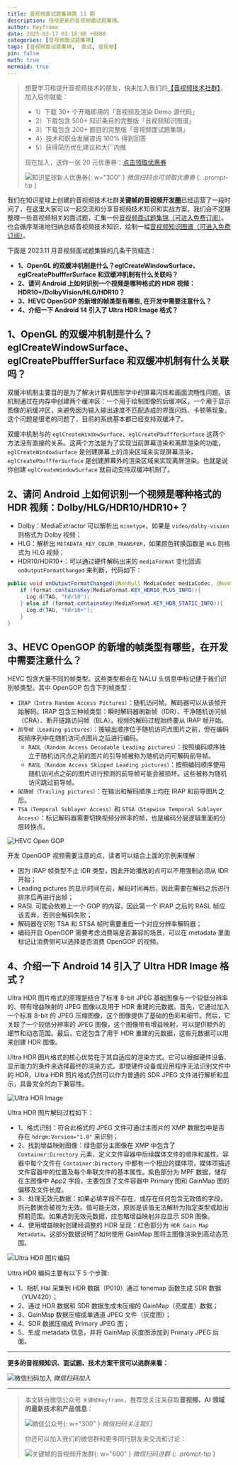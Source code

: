 ```yaml
---
title: 音视频面试题集锦第 11 期
description: 持续更新的音视频面试题集锦。
author: Keyframe
date: 2025-02-17 03:18:08 +0800
categories: [音视频面试题集锦]
tags: [音视频面试题集锦,  面试, 音视频]
pin: false
math: true
mermaid: true
---
```


>想要学习和提升音视频技术的朋友，快来加入我们的<a href="https://t.zsxq.com/jRprT" target="_blank" rel="noopener noreferrer">【音视频技术社群】</a>，加入后你就能：
>
>- 1）下载 30+ 个开箱即用的「音视频及渲染 Demo 源代码」
>- 2）下载包含 500+ 知识条目的完整版「音视频知识图谱」
>- 3）下载包含 200+ 题目的完整版「音视频面试题集锦」
>- 4）技术和职业发展咨询 100% 得到回答
>- 5）获得简历优化建议和大厂内推
>  
>现在加入，送你一张 20 元优惠券：<a href="https://t.zsxq.com/jRprT" target="_blank" rel="noopener noreferrer">点击领取优惠券</a>
>
>![知识星球新人优惠券](assets/img/keyframe-zsxq-coupon.png){: w="300" }
>_微信扫码也可领取优惠券_
{: .prompt-tip }


我们在知识星球上创建的音视频技术社群**关键帧的音视频开发圈**已经运营了一段时间了，在这里大家可以一起交流和分享音视频技术知识和实战方案。我们会不定期整理一些音视频相关的面试题，汇集一份[音视频面试题集锦（可进入免费订阅）](https://mp.weixin.qq.com/mp/appmsgalbum?__biz=MjM5MTkxOTQyMQ==&action=getalbum&album_id=2380776196751425539#wechat_redirect)。也会循序渐进地归纳总结音视频技术知识，绘制一幅[音视频知识图谱（可进入免费订阅）](https://mp.weixin.qq.com/mp/appmsgalbum?__biz=MjM5MTkxOTQyMQ==&action=getalbum&album_id=2349658423078092802#wechat_redirect)。

下面是 2023.11 月音视频面试题集锦的几条干货精选：

- **1、OpenGL 的双缓冲机制是什么？eglCreateWindowSurface、eglCreatePbuffferSurface 和双缓冲机制有什么关联吗？**
- **2、请问 Android 上如何识别一个视频是哪种格式的 HDR 视频：HDR10+/DolbyVision/HLG/HDR10？**
- **3、HEVC OpenGOP 的新增的帧类型有哪些, 在开发中需要注意什么？**
- **4、介绍一下 Android 14 引入了 Ultra HDR Image 格式？**

## 1、OpenGL 的双缓冲机制是什么？eglCreateWindowSurface、eglCreatePbuffferSurface 和双缓冲机制有什么关联吗？

双缓冲机制主要目的是为了解决计算机图形学中的屏幕闪烁和画面流畅性问题。该机制通过在内存中创建两个缓冲区：一个用于绘制图像的后缓冲区，一个用于显示图像的前缓冲区，来避免因为输入输出速度不匹配造成的界面闪烁、卡顿等现象。这个问题是很老的问题了，目前的系统基本都已经支持双缓冲了。

双缓冲机制与的 `eglCreateWindowSurface`、`eglCreatePbuffferSurface` 这两个方法没有直接的关系。这两个方法是为了实现当前屏幕渲染和离屏渲染的功能，`eglCreateWindowSurface` 是创建屏幕上的渲染区域来实现屏幕渲染，`eglCreatePbuffferSurface` 是创建屏幕外的渲染区域来实现离屏渲染。也就是说你创建 `eglCreateWindowSurface` 就自动支持双缓冲机制了。



## 2、请问 Android 上如何识别一个视频是哪种格式的 HDR 视频：Dolby/HLG/HDR10/HDR10+？

- Dolby：MediaExtractor 可以解析出 `minetype`，如果是 `video/dolby-vision` 则格式为 Dolby 视频；
- HLG：解析出 `METADATA_KEY_COLOR_TRANSFER`，如果颜色转换函数是 `HLG` 则格式为 HLG 视频；
- HDR10/HDR10+：可以通过硬件解码出来的 `mediaFormat` 变化回调 `onOutputFormatChanged` 来判断，代码如下：

```java      
public void onOutputFormatChanged(@NonNull MediaCodec mediaCodec, @NonNull MediaFormat mediaFormat) {
	if (format.containsKey(MediaFormat.KEY_HDR10_PLUS_INFO)){
	  Log.d(TAG, "hdr10");
	} else if (format.containsKey(MediaFormat.KEY_HDR_STATIC_INFO)){
	  Log.d(TAG, "hdr10+");
	}
}
```

## 3、HEVC OpenGOP 的新增的帧类型有哪些，在开发中需要注意什么？


HEVC 包含大量不同的帧类型。这些类型都会在 NALU 头信息中标记便于我们识别帧类型。其中 OpenGOP 包含下列帧类型：

- `IRAP（Intra Random Access Pictures）`：随机访问帧。解码器可以从该帧开始解码。IRAP 包含三种帧类型：瞬时解码器刷新帧（IDR）、干净随机访问帧（CRA）、断开链路访问帧（BLA）。视频的解码过程始终要从 IRAP 帧开始。
- `前导帧（Leading pictures）`：按输出顺序位于随机访问点图片之前，但在编码视频序列中在随机访问点图片之后进行编码。
	- `RADL（Random Access Decodable Leading pictures）`：按照编码顺序独立于随机访问点之前的图片的引导帧被称为随机访问可解码前导帧。
	- `RASL（Random Access Skipped Leading pictures）`：按照编码顺序使用随机访问点之前的图片进行预测的前导帧可能会被损坏。这些被称为随机访问跳过前导帧。
- `尾随帧（Trailing pictures）`：在输出和解码顺序上均在 IRAP 和前导图片之后。
- `TSA（Temporal Sublayer Access）`和 `STSA（Stepwise Temporal Sublayer Access）`：标记解码器需要切换视频分辨率的帧，也是编码分层逻辑里面的分层转换点。

![HEVC Open GOP](assets/resource/av-interview-qa/hevc_open_gop.png)

开发 OpenGOP 视频需要注意的点，读者可以结合上面的示例来理解：

- 因为 IRAP 帧类型不止 IDR 类型，因此开始播放的点可以不用强制必须从 IDR 开始；
- Leading pictures 的显示时间在前，解码时间再后，因此需要在解码之后进行排序后再进行出帧；
- RASL 可能会依赖上一个 GOP 的内容，因此第一个 IRAP 之后的 RASL 帧应该丢弃，否则会解码失败；
- 解码器在识别 TSA 和 STSA 帧时需要重启一个对应分辨率解码器；
- 编码开启 OpenGOP 需要考虑消费端是否兼容的场景，可以在 metadata 里面标记让消费侧可以选择是否消费 OpenGOP 的视频。


## 4、介绍一下 Android 14 引入了 Ultra HDR Image 格式？

Ultra HDR 图片格式的原理是结合了标准 8-bit JPEG 基础图像与一个较低分辨率的、带有增益映射的 JPEG 图像以及用于 HDR 重建的元数据。首先，它通过加入一个标准 8-bit 的 JPEG 压缩图像，这个图像提供了基础的色彩和细节。然后，它关联了一个较低分辨率的 JPEG 图像，这个图像带有增益映射，可以提供额外的细节和动态范围。最后，它还包含了用于 HDR 重建的元数据，这些元数据可以用来创建 HDR 图像。

Ultra HDR 图片格式的核心优势在于其自适应的渲染方式。它可以根据硬件设备、显示能力的条件来选择最终的渲染方式。即使硬件设备或应用程序无法识别文件中的 HDR，Ultra HDR 照片格式仍然可以作为普通的 SDR JPEG 文件进行解析和显示，具备完全的向下兼容性。

![Ultra HDR Image](assets/resource/av-interview-qa/ultrahdr.png)

Ultra HDR 图片解码过程如下：

- 1、格式识别：符合此格式的 JPEG 文件可通过主图片的 XMP 数据包中是否存在 `hdrgm:Version="1.0"` 来识别；
- 2、找到增益映射图像：绿色部分主图像在 XMP 中包含了 `Container:Directory` 元素，定义文件容器中后续媒体文件的顺序和属性。容器中每个文件在 `Container:Directory` 中都有一个相应的媒体项，媒体项描述文件容器中的位置及每个串联文件的基本属性。紫色部分为 MPF 数据，储存在主图像中 App2 字段，主要包含了文件容器中 Primary 图和 GainMap 图的偏移及文件长度。
- 3、处理无效元数据：如果必填字段不存在，或存在任何包含无效值的字段，则元数据会被视为无效。值可能无效，原因是该值无法解析为指定类型或超出预期范围。如果遇到无效元数据，应忽略增益映射并应显示 SDR 图像。
- 4、使用增益映射创建经调整的 HDR 呈现：红色部分为 `HDR Gain Map Metadata`。这部分数据说明了如何使用 GainMap 图将主图像渲染到高动态范围。

![Ultra HDR 图片编码](assets/resource/av-interview-qa/hdr_image_encode.png)

Ultra HDR 编码主要有以下 5 个步骤:

- 1、相机 Hal 采集到 HDR 数据（P010）通过 tonemap 函数生成 SDR 数据（YUV420）；
- 2、通过 HDR 数据和 SDR 数据生成未压缩的 GainMap（亮度差）数据；
- 3、GainMap 数据压缩成单通道 JPEG 文件（灰度图）；
- 4、SDR 数据压缩成 Primary JPEG 图；
- 5、生成 metadata 信息，并将 GainMap 灰度图添加到 Primary JPEG 后面。


---


**更多的音视频知识、面试题、技术方案干货可以进群来看：**

![微信扫码加入](assets/img/keyframe-zsxq.png)
_微信扫码加入_






---

> 本文转自微信公众号 `关键帧Keyframe`，推荐您关注来获取**音视频、AI 领域的最新技术和产品信息**：
>
>![微信公众号](assets/img/keyframe-mp.jpg){: w="300" }
>_微信扫码关注我们_
>
>你还可以加入我们的微信群和更多同行朋友来交流和讨论：
>
>![关键帧的音视频开发群](assets/img/av-wechat-group.jpg){: w="600" }
>_微信扫码进群_
{: .prompt-tip }


